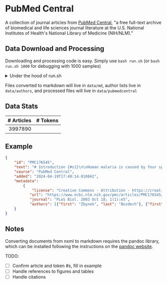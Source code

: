 # PubMed Central

A collection of journal articles from [PubMed Central](https://www.ncbi.nlm.nih.gov/pmc/), "a free full-text archive of biomedical and life sciences journal literature at the U.S. National Institutes of Health's National Library of Medicine (NIH/NLM)."

## Data Download and Processing

Downloading and processing code is easy. Simply use `bash run.sh` (or `bash run.sh 1000` for debugging with 1000 samples)

<details>
<summary>Under the hood of run.sh</summary>
Run.sh has 3 main steps:

1. Download the list of all articles with `bash get-filelist.sh`
2. Download the data and convert from nxml to markdown with `bash download-and-convert-to-md.sh`
3. Convert the data to the Dolma format with `python to-dolma.py`
</details>

Files converted to markdown will live in `data/md`, author lists live in `data/authors`, and processed files will live in `data/pubmedcentral`

## Data Stats

| # Articles | # Tokens |
| ---------: | -------: |
|    3997890 |          |

## Example

``` json
{
    "id": "PMC176545",
    "text": "# Introduction {#s1}\n\nHuman malaria is caused by four species of the parasitic protozoan genus...",
    "source": "PubMed Central",
    "added": "2024-04-19T17:48:14.010842",
    "metadata":
        {
            "license": "Creative Commons - Attribution - https://creativecommons.org/licenses/by/4.0/",
           "url": "https://www.ncbi.nlm.nih.gov/pmc/articles/PMC176545/",
           "journal": "PLoS Biol. 2003 Oct 18; 1(1):e5",
           "authors": [{"first": "Zbynek", "last": "Bozdech"}, {"first": "Manuel", "last": "Llin\u00e1s"}, {"first": "Brian Lee", "last": "Pulliam"}, {"first": "Edith D", "last": "Wong"}, {"first": "Jingchun", "last": "Zhu"}, {"first": "Joseph L", "last": "DeRisi"}],
    }
}
```

## Notes
Converting documents from nxml to markdown requires the pandoc library, which can be installed following the instructions on the [pandoc website](https://pandoc.org/installing.html).


TODO:
- [ ] Confirm article and token #s, fill in example
- [ ] Handle references to figures and tables
- [ ] Handle citations
